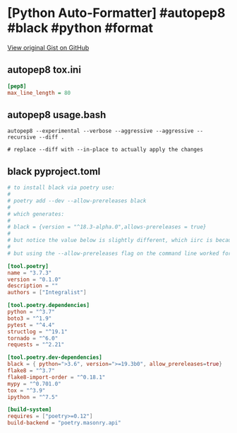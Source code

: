 # [Python Auto-Formatter] #autopep8 #black #python #format

[View original Gist on GitHub](https://gist.github.com/Integralist/ef14e3f674ad2265dbebdfa8bd015f19)

## autopep8 tox.ini

```ini
[pep8]
max_line_length = 80
```

## autopep8 usage.bash

```shell
autopep8 --experimental --verbose --aggressive --aggressive --recursive --diff .

# replace --diff with --in-place to actually apply the changes
```

## black pyproject.toml

```toml
# to install black via poetry use:
#
# poetry add --dev --allow-prereleases black
#
# which generates:
#
# black = {version = "^18.3-alpha.0",allows-prereleases = true}
#
# but notice the value below is slightly different, which iirc is because we used a different version of Python which needed to be defined?
#
# but using the --allow-prereleases flag on the command line worked for me on a fresh project so :shrugs:

[tool.poetry]
name = "3.7.3"
version = "0.1.0"
description = ""
authors = ["Integralist"]

[tool.poetry.dependencies]
python = "^3.7"
boto3 = "^1.9"
pytest = "^4.4"
structlog = "^19.1"
tornado = "^6.0"
requests = "^2.21"

[tool.poetry.dev-dependencies]
black = { python=">3.6", version=">=19.3b0", allow_prereleases=true}
flake8 = "^3.7"
flake8-import-order = "^0.18.1"
mypy = "^0.701.0"
tox = "^3.9"
ipython = "^7.5"

[build-system]
requires = ["poetry>=0.12"]
build-backend = "poetry.masonry.api"
```

